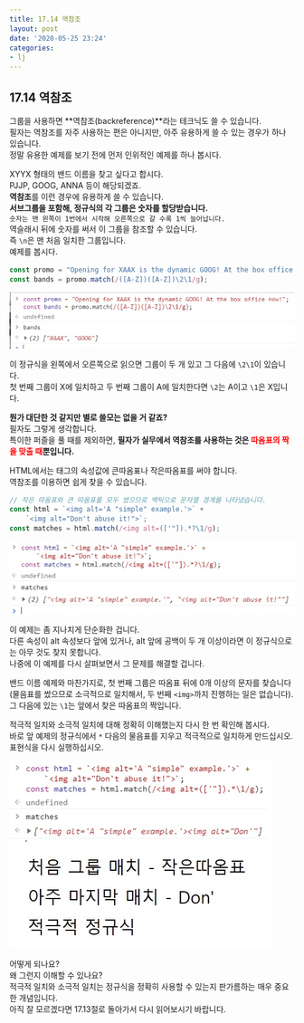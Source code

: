 ```yaml
---
title: 17.14 역참조
layout: post
date: '2020-05-25 23:24'
categories:
- lj
---
```


## 17.14 역참조

그룹을 사용하면 **역참조(backreference)**라는 테크닉도 쓸 수 있습니다.  
필자는 역참조를 자주 사용하는 편은 아니지만, 아주 유용하게 쓸 수 있는 경우가 하나 있습니다.  
정말 유용한 예제를 보기 전에 먼저 인위적인 예제를 하나 봅시다.

XYYX 형태의 밴드 이름을 찾고 싶다고 합시다.  
PJJP, GOOG, ANNA 등이 해당되겠죠.  
**역참조**를 이런 경우에 유용하게 쓸 수 있습니다.  
**서브그룹을 포함해, 정규식의 각 그룹은 숫자를 할당받습니다.**  
`숫자는 맨 왼쪽이 1번에서 시작해 오른쪽으로 갈 수록 1씩 늘어납니다.`  
역슬래시 뒤에 숫자를 써서 이 그룹을 참조할 수 있습니다.  
즉 `\n`은 맨 처음 일치한 그룹입니다.  
예제를 봅시다.

```javascript
const promo = "Opening for XAAX is the dynamic GOOG! At the box office now!";
const bands = promo.match(/([A-Z])([A-Z])\2\1/g);
```

![](/static/img/learningjs/image175.jpg)

이 정규식을 왼쪽에서 오른쪽으로 읽으면 그룹이 두 개 있고 그 다음에 `\2\1`이 있습니다.  
첫 번째 그룹이 X에 일치하고 두 번째 그룹이 A에 일치한다면 `\2`는 A이고 `\1`은 X입니다.

**뭔가 대단한 것 같지만 별로 쓸모는 없을 거 같죠?**  
필자도 그렇게 생각합니다.  
특이한 퍼즐을 풀 때를 제외하면, **필자가 실무에서 역참조를 사용하는 것은 <span style="color:red">따옴표의 짝을 맞출 때</span>뿐입니다.**  

HTML에서는 태그의 속성값에 큰따옴표나 작은따옴표를 써야 합니다.  
역참조를 이용하면 쉽게 찾을 수 있습니다.

```javascript
// 작은 따옴표와 큰 따옴표를 모두 썼으므로 백틱으로 문자열 경계를 나타냈습니다.
const html = `<img alt='A "simple" example.'>` + 
    `<img alt="Don't abuse it!">`;
const matches = html.match(/<img alt=(['"]).*?\1/g);
```

![](/static/img/learningjs/image176.jpg)

이 예제는 좀 지나치게 단순화한 겁니다.  
다른 속성이 alt 속성보다 앞에 있거나, alt 앞에 공백이 두 개 이상이라면 이 정규식으로는 아무 것도 찾지 못합니다.  
나중에 이 예제를 다시 살펴보면서 그 문제를 해결할 겁니다.

밴드 이름 예제와 마찬가지로, 첫 번째 그룹은 따옴표 뒤에 0개 이상의 문자를 찾습니다(물음표를 
썼으므로 소극적으로 일치해서, 두 번째 `<img>`까지 진행하는 일은 없습니다).  
그 다음에 있는 `\1`는 앞에서 찾은 따옴표의 짝입니다.

적극적 일치와 소극적 일치에 대해 정확히 이해했는지 다시 한 번 확인해 봅시다.  
바로 앞 예제의 정규식에서 `*` 다음의 물음표를 지우고 적극적으로 일치하게 만드십시오.  
표현식을 다시 실행하십시오.  

![](/static/img/learningjs/image177.jpg)

어떻게 되나요?  
왜 그런지 이해할 수 있나요?  
적극적 일치와 소극적 일치는 정규식을 정확히 사용할 수 있는지 판가름하는 매우 중요한 개념입니다.  
아직 잘 모르겠다면 17.13절로 돌아가서 다시 읽어보시기 바랍니다.









